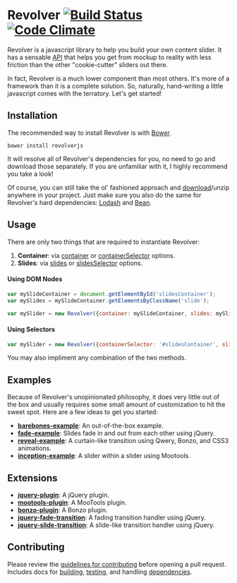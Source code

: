 # Revolver [![Build Status](https://travis-ci.org/johnnyfreeman/revolverjs.png?branch=master)](https://travis-ci.org/johnnyfreeman/revolverjs) [![Code Climate](https://codeclimate.com/github/johnnyfreeman/revolverjs.png)](https://codeclimate.com/github/johnnyfreeman/revolverjs)

Revolver is a javascript library to help you build your own content slider. It has a sensable [API](api/README.md) that helps you get from mockup to reality with less friction than the other "cookie-cutter" sliders out there. 

In fact, Revolver is a much lower component than most others. It's more of a framework than it is a complete solution. So, naturally, hand-writing a little javascript comes with the terratory. Let's get started!

## Installation

The recommended way to install Revolver is with [Bower](http://bower.io/).

```shell
bower install revolverjs
```

It will resolve all of Revolver's dependencies for you, no need to go and download those separately. If you are unfamiliar with it, I highly recommend you take a look!

Of course, you can still take the ol' fashioned approach and [download](https://github.com/johnnyfreeman/revolverjs/archive/master.zip)/unzip anywhere in your project. Just make sure you also do the same for Revolver's hard dependencies: [Lodash](http://lodash.com/) and [Bean](https://github.com/fat/bean).

## Usage

There are only two things that are required to instantiate Revolver: 

1. **Container**: via [container](api/options/container.md) or [containerSelector](api/options/containerselector.md) options.
2. **Slides**: via [slides](api/options/slides.md) or [slidesSelector](api/options/slidesselector.md) options.

#### Using DOM Nodes

```javascript
var mySlideContainer = document.getElementById('slidesContainer');
var mySlides = mySlideContainer.getElementsByClassName('slide');

var mySlider = new Revolver({container: mySlideContainer, slides: mySlides});
```

#### Using Selectors

```javascript
var mySlider = new Revolver({containerSelector: '#slidesContainer', slideSelector: '.slide'});
```

You may also impliment any combination of the two methods.

## Examples

Because of Revolver's unopinionated philosophy, it does very little out of the box and usually requires some small amount of customization to hit the sweet spot.  Here are a few ideas to get you started:

* [**barebones-example**](https://github.com/johnnyfreeman/revolverjs-barebones-example): An out-of-the-box example.
* [**fade-example**](https://github.com/johnnyfreeman/revolverjs-fade-example): Slides fade in and out from each other using jQuery.
* [**reveal-example**](https://github.com/johnnyfreeman/revolverjs-reveal-example): A curtain-like transition using Qwery, Bonzo, and CSS3 animations.
* [**inception-example**](https://github.com/johnnyfreeman/revolverjs-inception-example): A slider within a slider using Mootools.

## Extensions

* [**jquery-plugin**](https://github.com/johnnyfreeman/revolverjs-jquery-plugin): A jQuery plugin.
* [**mootools-plugin**](https://github.com/johnnyfreeman/revolverjs-mootools-plugin): A MooTools plugin.
* [**bonzo-plugin**](https://github.com/johnnyfreeman/revolverjs-bonzo-plugin): A Bonzo plugin.
* [**jquery-fade-transition**](https://github.com/johnnyfreeman/revolverjs-jquery-fade-transition): A fading transition handler using jQuery.
* [**jquery-slide-transition**](https://github.com/johnnyfreeman/revolverjs-jquery-slide-transition): A slide-like transition handler using jQuery.

## Contributing

Please review the [guidelines for contributing](CONTRIBUTING.md) before opening a pull request. Includes docs for [building](CONTRIBUTING.md#building), [testing](CONTRIBUTING.md#testing), and handling [dependencies](CONTRIBUTING.md#installing-dev-dependencies).